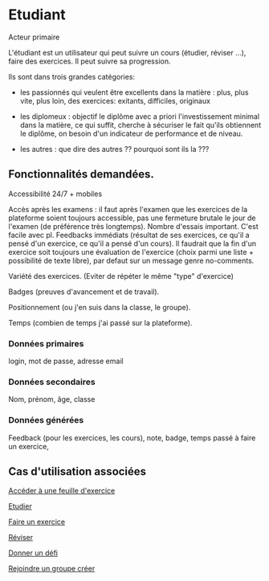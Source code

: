 # Etudiant

Acteur primaire

L'étudiant est un utilisateur qui peut suivre un cours (étudier, réviser ...), faire des exercices. Il peut suivre sa progression.

Ils sont dans trois grandes catégories:

* les passionnés qui veulent être excellents dans la matière : plus, plus vite, plus loin, des exercices: exitants, difficiles, originaux
      
* les diplomeux : objectif le diplôme avec a priori l'investissement minimal dans la matière, ce qui suffit, cherche à sécuriser le fait qu'ils obtiennent le diplôme, on besoin d'un indicateur de performance et de niveau.

* les autres : que dire des autres ?? pourquoi sont ils la ???

## Fonctionnalités demandées.

Accessibilité 24/7 + mobiles

Accès après les examens : il faut après l'examen que les exercices de la plateforme soient toujours accessible, pas une fermeture brutale le jour de l'examen (de préférence très longtemps).
Nombre d'essais important. C'est facile avec pl.
Feedbacks immédiats (résultat de ses exercices, ce qu'il a pensé d'un exercice, ce qu'il a pensé d'un cours). Il faudrait que la fin d'un exercice soit toujours une évaluation de l'exercice (choix parmi une liste + possibilité de texte libre), par defaut sur <entree> un message genre no-comments.
  
Variété des exercices. (Eviter de répéter le même "type" d'exercice)

Badges (preuves d'avancement et de travail).

Positionnement (ou j'en suis dans la classe, le groupe).

Temps (combien de temps j'ai passé sur la plateforme).

### Données primaires

login, mot de passe, adresse email

### Données secondaires

Nom, prénom, âge, classe

### Données générées

Feedback (pour les exercices, les cours), note, badge, temps passé à faire un exercice,

## Cas d'utilisation associées

[Accéder à une feuille d'exercice](../casutilisation/etudiant/accesfeuilleexercice.md)

[Etudier](../casutilisation/etudiant/etudier.md)

[Faire un exercice](../casutilisation/etudiant/faireexercice.md)

[Réviser](../casutilisation/etudiant/reviser.md)

[Donner un défi](../casutilisation/etudiant/donnerexercice.md)

[Rejoindre un groupe créer](../casutilisation/etudiant/rejoindrecreergroupe.md)


<!--- 
Author : Hugo 
Validator : Raphael 
-->



